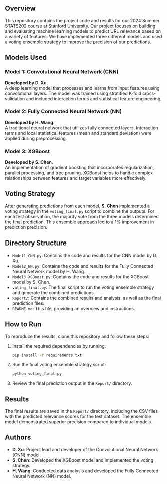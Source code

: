## Overview

This repository contains the project code and results for our 2024 Summer STATS202 course at Stanford University. Our project focuses on building and evaluating machine learning models to predict URL relevance based on a variety of features. We have implemented three different models and used a voting ensemble strategy to improve the precision of our predictions.

## Models Used

### Model 1: Convolutional Neural Network (CNN)
**Developed by D. Xu.**  
A deep learning model that processes and learns from input features using convolutional layers. The model was trained using stratified K-fold cross-validation and included interaction terms and statistical feature engineering.

### Model 2: Fully Connected Neural Network (NN)
**Developed by H. Wang.**  
A traditional neural network that utilizes fully connected layers. Interaction terms and local statistical features (mean and standard deviation) were applied during preprocessing.

### Model 3: XGBoost
**Developed by S. Chen.**  
An implementation of gradient boosting that incorporates regularization, parallel processing, and tree pruning. XGBoost helps to handle complex relationships between features and target variables more effectively.

## Voting Strategy

After generating predictions from each model, **S. Chen** implemented a voting strategy in the `voting_final.py` script to combine the outputs. For each test observation, the majority vote from the three models determined the final prediction. This ensemble approach led to a 1% improvement in prediction precision.

## Directory Structure

- `Model1_CNN.py`: Contains the code and results for the CNN model by D. Xu.
- `Model2_NN.py`: Contains the code and results for the Fully Connected Neural Network model by H. Wang.
- `Model3_XGBoost.py`: Contains the code and results for the XGBoost model by S. Chen.
- `voting_final.py`: The final script to run the voting ensemble strategy and generate the combined predictions.
- `Report/`: Contains the combined results and analysis, as well as the final prediction files.
- `README.md`: This file, providing an overview and instructions.

## How to Run

To reproduce the results, clone this repository and follow these steps:

1. Install the required dependencies by running:
   ```bash
   pip install -r requirements.txt
   ```
2. Run the final voting ensemble strategy script:
   ```bash
   python voting_final.py
   ```
3. Review the final prediction output in the `Report/` directory.

## Results

The final results are saved in the `Report/` directory, including the CSV files with the predicted relevance scores for the test dataset. The ensemble model demonstrated superior precision compared to individual models.

## Authors

- **D. Xu**: Project lead and developer of the Convolutional Neural Network (CNN) model.
- **S. Chen**: Developed the XGBoost model and implemented the voting strategy.
- **H. Wang**: Conducted data analysis and developed the Fully Connected Neural Network (NN) model.

